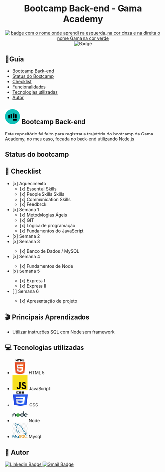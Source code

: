 <h1 align="center">Bootcamp Back-end - Gama Academy</h1>

<div align="center">

<a href="https://app.gama.academy/home/"><img src="https://img.shields.io/badge/Onde_aprendi-GAMA-6BD163?style=flat-square" alt="badge com o nome onde aprendi na esquerda_na cor cinza e na direita o nome Gama na cor
    verde"></a>
<img src="https://img.shields.io/badge/License-MIT-green?style=flat-square" alt="Badge">

</div>

<h2>📇Guia</h2>
<ul>
    <li><a href="#bootcamp-back-end">Bootcamp Back-end</a></li>
    <li><a href="#status-do-bootcamp">Status do Bootcamp</a></li>
    <li><a href="#checklist">Checklist</a></li>
    <li><a href="#principaisAprendizados">Funcionalidades</a></li>
    <li><a href="#tecnologias-utilizadas">Tecnologias utilizadas</a></li>
    <li><a href="#autor">Autor</a></li>
</ul>

<h2 id="bootcamp-back-end"><img
        src="./javascript/src/img/icon-gama-academy.svg" alt="teste"> Bootcamp Back-end</h2>
<p>Este repositório foi feito para registrar a trajetória do bootcamp da Gama Academy, no meu caso, focada no back-end
    utilizando Node.js</p>
<h2 id="status-do-bootcamp">Status do bootcamp</h2>
<h2 id="checklist">📜 Checklist</h2>
<ul>
    <li>[x] Aquecimento
        <ul>
            <li>[x] Essential Skills</li>
            <li>[x] People Skills Skills</li>
            <li>[x] Communication Skills</li>
            <li>[x] Feedback</li>
        </ul>
    </li>
    <li>[x] Semana 1
        <ul>
            <li>[x] Metodologias Ágeis</li>
            <li>[x] GIT</li>
            <li>[x] Lógica de programação</li>
            <li>[x] Fundamentos do JavaScript</li>
        </ul>
    </li>
    <li>[x] Semana 2
    </li>
    <li>[x] Semana 3</li>
        <ul>
            <li>[x] Banco de Dados / MySQL</li>
        </ul>
    <li>[x] Semana 4</li>
        <ul>
            <li>[x] Fundamentos de Node</li>
        </ul>
    <li>[x] Semana 5</li>
        <ul>
            <li>[x] Express I</li>
            <li>[x] Express II</li>
        </ul>
    <li>[ ] Semana 6</li>
        <ul>
            <li>[x] Apresentação de projeto</li>
        </ul>
</ul>
<h2 id="principaisAprendizados">🎬 Principais Aprendizados</h2>

<ul>
    <li>Utilizar instruções SQL com Node sem framework</li>
</ul>

<h2 id="tecnologias-utilizadas">💻 Tecnologias utilizadas</h2>
<ul>
    <li><img src="./javascript/src/img/icon-html5.svg" alt="Ícone do HTML 5">
        HTML 5
    </li>
    <li><img src="./javascript/src/img/icon-js.svg" alt="Ícone do JavaScript">
        JavaScript
    </li>
    <li><img src="./javascript/src/img/icon-css.svg" alt="Ícone do CSS">
        CSS
    </li>
    <li><img src="./javascript/src/img/icon-node.svg" alt="Ícone do Node">
        Node
    </li>
    <li><img src="./javascript/src/img/icon-mysql.svg" alt="Ícone do MySQL">
        Mysql
    </li>
</ul>
<h2 id="autor">🤖‍ Autor</h2>
<p>
    <a href="https://www.linkedin.com/in/jayneandersonn/"><img
            src="https://img.shields.io/badge/-Jayneanderson-blue?style=flat-square&amp;logo=Linkedin&amp;logoColor=white"
            alt="Linkedin Badge">
    </a>
    <a href="mailto:jayneandersonn@gmail.com"><img src="https://img.shields.io/badge/-jayneandersonn@gmail.com-c14438?style=flat-square&amp;logo=Gmail&amp;logoColor=white&amp;link=mailto:jayneandersonn@gmail.com" alt="Gmail Badge">
    </a>
</p>
